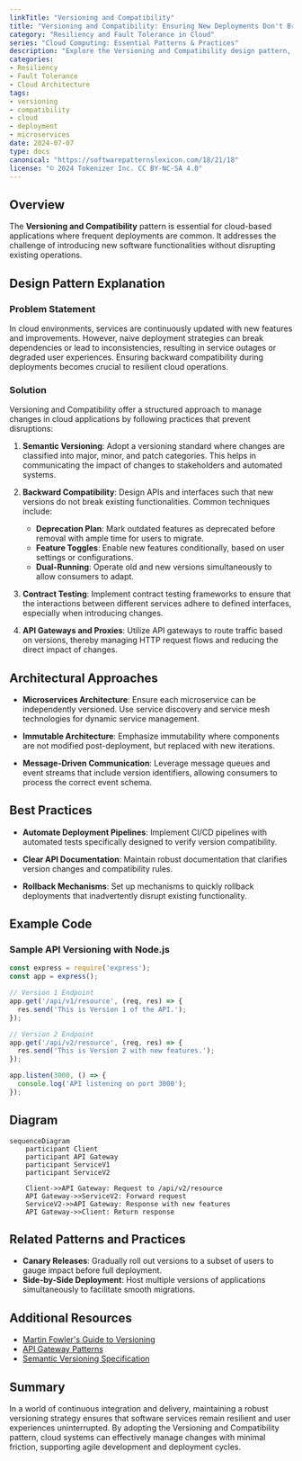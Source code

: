 ```yaml
---
linkTitle: "Versioning and Compatibility"
title: "Versioning and Compatibility: Ensuring New Deployments Don't Break Existing Functionality"
category: "Resiliency and Fault Tolerance in Cloud"
series: "Cloud Computing: Essential Patterns & Practices"
description: "Explore the Versioning and Compatibility design pattern, focusing on strategies to ensure new software deployments maintain existing functionality within cloud environments. Learn best practices, architectural methods, example implementations, and the integration of this pattern with other cloud-native practices."
categories:
- Resiliency
- Fault Tolerance
- Cloud Architecture
tags:
- versioning
- compatibility
- cloud
- deployment
- microservices
date: 2024-07-07
type: docs
canonical: "https://softwarepatternslexicon.com/18/21/18"
license: "© 2024 Tokenizer Inc. CC BY-NC-SA 4.0"
---
```


## Overview

The **Versioning and Compatibility** pattern is essential for cloud-based applications where frequent deployments are common. It addresses the challenge of introducing new software functionalities without disrupting existing operations. 

## Design Pattern Explanation

### Problem Statement

In cloud environments, services are continuously updated with new features and improvements. However, naive deployment strategies can break dependencies or lead to inconsistencies, resulting in service outages or degraded user experiences. Ensuring backward compatibility during deployments becomes crucial to resilient cloud operations.

### Solution

Versioning and Compatibility offer a structured approach to manage changes in cloud applications by following practices that prevent disruptions:

1. **Semantic Versioning**: Adopt a versioning standard where changes are classified into major, minor, and patch categories. This helps in communicating the impact of changes to stakeholders and automated systems.

2. **Backward Compatibility**: Design APIs and interfaces such that new versions do not break existing functionalities. Common techniques include:

   - **Deprecation Plan**: Mark outdated features as deprecated before removal with ample time for users to migrate.
   - **Feature Toggles**: Enable new features conditionally, based on user settings or configurations.
   - **Dual-Running**: Operate old and new versions simultaneously to allow consumers to adapt.

3. **Contract Testing**: Implement contract testing frameworks to ensure that the interactions between different services adhere to defined interfaces, especially when introducing changes.

4. **API Gateways and Proxies**: Utilize API gateways to route traffic based on versions, thereby managing HTTP request flows and reducing the direct impact of changes.

## Architectural Approaches

- **Microservices Architecture**: Ensure each microservice can be independently versioned. Use service discovery and service mesh technologies for dynamic service management.
  
- **Immutable Architecture**: Emphasize immutability where components are not modified post-deployment, but replaced with new iterations.

- **Message-Driven Communication**: Leverage message queues and event streams that include version identifiers, allowing consumers to process the correct event schema.

## Best Practices

- **Automate Deployment Pipelines**: Implement CI/CD pipelines with automated tests specifically designed to verify version compatibility.

- **Clear API Documentation**: Maintain robust documentation that clarifies version changes and compatibility rules.

- **Rollback Mechanisms**: Set up mechanisms to quickly rollback deployments that inadvertently disrupt existing functionality.

## Example Code

### Sample API Versioning with Node.js

```javascript
const express = require('express');
const app = express();

// Version 1 Endpoint
app.get('/api/v1/resource', (req, res) => {
  res.send('This is Version 1 of the API.');
});

// Version 2 Endpoint
app.get('/api/v2/resource', (req, res) => {
  res.send('This is Version 2 with new features.');
});

app.listen(3000, () => {
  console.log('API listening on port 3000');
});
```

## Diagram

```mermaid
sequenceDiagram
    participant Client
    participant API Gateway
    participant ServiceV1
    participant ServiceV2

    Client->>API Gateway: Request to /api/v2/resource
    API Gateway->>ServiceV2: Forward request
    ServiceV2->>API Gateway: Response with new features
    API Gateway->>Client: Return response
```

## Related Patterns and Practices

- **Canary Releases**: Gradually roll out versions to a subset of users to gauge impact before full deployment.
- **Side-by-Side Deployment**: Host multiple versions of applications simultaneously to facilitate smooth migrations.

## Additional Resources

- [Martin Fowler's Guide to Versioning](https://martinfowler.com/articles/versioning.html)
- [API Gateway Patterns](https://www.nginx.com/blog/building-microservices-using-an-api-gateway/)
- [Semantic Versioning Specification](https://semver.org/)

## Summary

In a world of continuous integration and delivery, maintaining a robust versioning strategy ensures that software services remain resilient and user experiences uninterrupted. By adopting the Versioning and Compatibility pattern, cloud systems can effectively manage changes with minimal friction, supporting agile development and deployment cycles.
